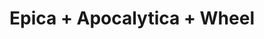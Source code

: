 ---
layout: post
category: concert
title: Epica + Apocalytica + Wheel
artists: 
- Epica
- Apocalytica
- Wheel
place: 
- Zénith de Paris
country: France
city: Paris
---